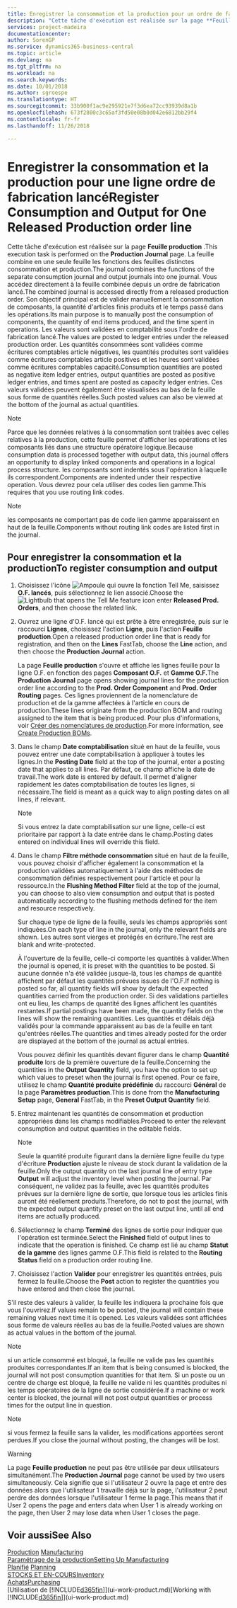 ```yaml
---
title: Enregistrer la consommation et la production pour un ordre de fabrication | Microsoft Docs
description: "Cette tâche d'exécution est réalisée sur la page **Feuille production** . La feuille combine en une seule feuille les fonctions des feuilles distinctes consommation et production. Vous accédez directement à la feuille combinée depuis un ordre de fabrication lancé. Son objectif principal est de valider manuellement la consommation de composants, la quantité d'articles finis produits et le temps passé dans les opérations."
services: project-madeira
documentationcenter: 
author: SorenGP
ms.service: dynamics365-business-central
ms.topic: article
ms.devlang: na
ms.tgt_pltfrm: na
ms.workload: na
ms.search.keywords: 
ms.date: 10/01/2018
ms.author: sgroespe
ms.translationtype: HT
ms.sourcegitcommit: 33b900f1ac9e295921e7f3d6ea72cc93939d8a1b
ms.openlocfilehash: 673f2800c3c65af3fd50e08b0d042e6812bb29f4
ms.contentlocale: fr-fr
ms.lasthandoff: 11/26/2018

---
```

# <a name="register-consumption-and-output-for-one-released-production-order-line"></a><span data-ttu-id="7ba63-106">Enregistrer la consommation et la production pour une ligne ordre de fabrication lancé</span><span class="sxs-lookup"><span data-stu-id="7ba63-106">Register Consumption and Output for One Released Production order line</span></span>
<span data-ttu-id="7ba63-107">Cette tâche d'exécution est réalisée sur la page **Feuille production** .</span><span class="sxs-lookup"><span data-stu-id="7ba63-107">This execution task is performed on the **Production Journal** page.</span></span> <span data-ttu-id="7ba63-108">La feuille combine en une seule feuille les fonctions des feuilles distinctes consommation et production.</span><span class="sxs-lookup"><span data-stu-id="7ba63-108">The journal combines the functions of the separate consumption journal and output journals into one journal.</span></span> <span data-ttu-id="7ba63-109">Vous accédez directement à la feuille combinée depuis un ordre de fabrication lancé.</span><span class="sxs-lookup"><span data-stu-id="7ba63-109">The combined journal is accessed directly from a released production order.</span></span> <span data-ttu-id="7ba63-110">Son objectif principal est de valider manuellement la consommation de composants, la quantité d'articles finis produits et le temps passé dans les opérations.</span><span class="sxs-lookup"><span data-stu-id="7ba63-110">Its main purpose is to manually post the consumption of components, the quantity of end items produced, and the time spent in operations.</span></span> <span data-ttu-id="7ba63-111">Les valeurs sont validées en comptabilité sous l'ordre de fabrication lancé.</span><span class="sxs-lookup"><span data-stu-id="7ba63-111">The values are posted to ledger entries under the released production order.</span></span> <span data-ttu-id="7ba63-112">Les quantités consommées sont validées comme écritures comptables article négatives, les quantités produites sont validées comme écritures comptables article positives et les heures sont validées comme écritures comptables capacité.</span><span class="sxs-lookup"><span data-stu-id="7ba63-112">Consumption quantities are posted as negative item ledger entries, output quantities are posted as positive ledger entries, and times spent are posted as capacity ledger entries.</span></span> <span data-ttu-id="7ba63-113">Ces valeurs validées peuvent également être visualisées au bas de la feuille sous forme de quantités réelles.</span><span class="sxs-lookup"><span data-stu-id="7ba63-113">Such posted values can also be viewed at the bottom of the journal as actual quantities.</span></span>  

> [!NOTE]  
>  <span data-ttu-id="7ba63-114">Parce que les données relatives à la consommation sont traitées avec celles relatives à la production, cette feuille permet d'afficher les opérations et les composants liés dans une structure opératoire logique.</span><span class="sxs-lookup"><span data-stu-id="7ba63-114">Because consumption data is processed together with output data, this journal offers an opportunity to display linked components and operations in a logical process structure.</span></span> <span data-ttu-id="7ba63-115">les composants sont indentés sous l'opération à laquelle ils correspondent.</span><span class="sxs-lookup"><span data-stu-id="7ba63-115">Components are indented under their respective operation.</span></span> <span data-ttu-id="7ba63-116">Vous devrez pour cela utiliser des codes lien gamme.</span><span class="sxs-lookup"><span data-stu-id="7ba63-116">This requires that you use routing link codes.</span></span>  

> [!NOTE]  
>  <span data-ttu-id="7ba63-117">les composants ne comportant pas de code lien gamme apparaissent en haut de la feuille.</span><span class="sxs-lookup"><span data-stu-id="7ba63-117">Components without routing link codes are listed first in the journal.</span></span>  

## <a name="to-register-consumption-and-output"></a><span data-ttu-id="7ba63-118">Pour enregistrer la consommation et la production</span><span class="sxs-lookup"><span data-stu-id="7ba63-118">To register consumption and output</span></span>  
1.  <span data-ttu-id="7ba63-119">Choisissez l'icône ![Ampoule qui ouvre la fonction Tell Me](media/ui-search/search_small.png "Dites-moi ce que vous voulez faire"), saisissez **O.F. lancés**, puis sélectionnez le lien associé.</span><span class="sxs-lookup"><span data-stu-id="7ba63-119">Choose the ![Lightbulb that opens the Tell Me feature](media/ui-search/search_small.png "Tell me what you want to do") icon enter **Released Prod. Orders**, and then choose the related link.</span></span>  
2.  <span data-ttu-id="7ba63-120">Ouvrez une ligne d'O.F. lancé qui est prête à être enregistrée, puis sur le raccourci **Lignes**, choisissez l'action **Ligne**, puis l'action **Feuille production**.</span><span class="sxs-lookup"><span data-stu-id="7ba63-120">Open a released production order line that is ready for registration, and then on the **Lines** FastTab, choose the **Line** action, and then choose the **Production Journal** action.</span></span>  

    <span data-ttu-id="7ba63-121">La page **Feuille production** s'ouvre et affiche les lignes feuille pour la ligne O.F. en fonction des pages **Composant O.F.** et **Gamme O.F.**</span><span class="sxs-lookup"><span data-stu-id="7ba63-121">The **Production Journal** page opens showing journal lines for the production order line according to the **Prod. Order Component** and **Prod. Order Routing** pages.</span></span> <span data-ttu-id="7ba63-122">Ces lignes proviennent de la nomenclature de production et de la gamme affectées à l'article en cours de production.</span><span class="sxs-lookup"><span data-stu-id="7ba63-122">These lines originate from the production BOM and routing assigned to the item that is being produced.</span></span> <span data-ttu-id="7ba63-123">Pour plus d'informations, voir [Créer des nomenclatures de production](production-how-to-create-routings.md).</span><span class="sxs-lookup"><span data-stu-id="7ba63-123">For more information, see [Create Production BOMs](production-how-to-create-routings.md).</span></span>  

3.  <span data-ttu-id="7ba63-124">Dans le champ **Date comptabilisation** situé en haut de la feuille, vous pouvez entrer une date comptabilisation à appliquer à toutes les lignes.</span><span class="sxs-lookup"><span data-stu-id="7ba63-124">In the **Posting Date** field at the top of the journal, enter a posting date that applies to all lines.</span></span> <span data-ttu-id="7ba63-125">Par défaut, ce champ affiche la date de travail.</span><span class="sxs-lookup"><span data-stu-id="7ba63-125">The work date is entered by default.</span></span> <span data-ttu-id="7ba63-126">Il permet d'aligner rapidement les dates comptabilisation de toutes les lignes, si nécessaire.</span><span class="sxs-lookup"><span data-stu-id="7ba63-126">The field is meant as a quick way to align posting dates on all lines, if relevant.</span></span>  

    > [!NOTE]  
    >  <span data-ttu-id="7ba63-127">Si vous entrez la date comptabilisation sur une ligne, celle-ci est prioritaire par rapport à la date entrée dans le champ.</span><span class="sxs-lookup"><span data-stu-id="7ba63-127">Posting dates entered on individual lines will override this field.</span></span>  

4.  <span data-ttu-id="7ba63-128">Dans le champ **Filtre méthode consommation** situé en haut de la feuille, vous pouvez choisir d'afficher également la consommation et la production validées automatiquement à l'aide des méthodes de consommation définies respectivement pour l'article et pour la ressource.</span><span class="sxs-lookup"><span data-stu-id="7ba63-128">In the **Flushing Method Filter** field at the top of the journal, you can choose to also view consumption and output that is posted automatically according to the flushing methods defined for the item and resource respectively.</span></span>  

    <span data-ttu-id="7ba63-129">Sur chaque type de ligne de la feuille, seuls les champs appropriés sont indiquées.</span><span class="sxs-lookup"><span data-stu-id="7ba63-129">On each type of line in the journal, only the relevant fields are shown.</span></span> <span data-ttu-id="7ba63-130">Les autres sont vierges et protégés en écriture.</span><span class="sxs-lookup"><span data-stu-id="7ba63-130">The rest are blank and write-protected.</span></span>  

    <span data-ttu-id="7ba63-131">À l'ouverture de la feuille, celle-ci comporte les quantités à valider.</span><span class="sxs-lookup"><span data-stu-id="7ba63-131">When the journal is opened, it is preset with the quantities to be posted.</span></span> <span data-ttu-id="7ba63-132">Si aucune donnée n'a été validée jusque-là, tous les champs de quantité affichent par défaut les quantités prévues issues de l'O.F.</span><span class="sxs-lookup"><span data-stu-id="7ba63-132">If nothing is posted so far, all quantity fields will show by default the expected quantities carried from the production order.</span></span> <span data-ttu-id="7ba63-133">Si des validations partielles ont eu lieu, les champs de quantité des lignes affichent les quantités restantes.</span><span class="sxs-lookup"><span data-stu-id="7ba63-133">If partial postings have been made, the quantity fields on the lines will show the remaining quantities.</span></span> <span data-ttu-id="7ba63-134">Les quantités et délais déjà validés pour la commande apparaissent au bas de la feuille en tant qu'entrées réelles.</span><span class="sxs-lookup"><span data-stu-id="7ba63-134">The quantities and times already posted for the order are displayed at the bottom of the journal as actual entries.</span></span>  

    <span data-ttu-id="7ba63-135">Vous pouvez définir les quantités devant figurer dans le champ **Quantité produite** lors de la première ouverture de la feuille.</span><span class="sxs-lookup"><span data-stu-id="7ba63-135">Concerning the quantities in the **Output Quantity** field, you have the option to set up which values to preset when the journal is first opened.</span></span> <span data-ttu-id="7ba63-136">Pour ce faire, utilisez le champ **Quantité produite prédéfinie** du raccourci **Général** de la page **Paramètres production**.</span><span class="sxs-lookup"><span data-stu-id="7ba63-136">This is done from the **Manufacturing Setup** page, **General** FastTab, in the **Preset Output Quantity** field.</span></span>

5.  <span data-ttu-id="7ba63-137">Entrez maintenant les quantités de consommation et production appropriées dans les champs modifiables.</span><span class="sxs-lookup"><span data-stu-id="7ba63-137">Proceed to enter the relevant consumption and output quantities in the editable fields.</span></span>  

    > [!NOTE]  
    >  <span data-ttu-id="7ba63-138">Seule la quantité produite figurant dans la dernière ligne feuille du type d'écriture **Production** ajuste le niveau de stock durant la validation de la feuille.</span><span class="sxs-lookup"><span data-stu-id="7ba63-138">Only the output quantity on the last journal line of entry type **Output** will adjust the inventory level when posting the journal.</span></span> <span data-ttu-id="7ba63-139">Par conséquent, ne validez pas la feuille, avec les quantités produites prévues sur la dernière ligne de sortie, que lorsque tous les articles finis auront été réellement produits.</span><span class="sxs-lookup"><span data-stu-id="7ba63-139">Therefore, do not to post the journal, with the expected output quantity preset on the last output line, until all end items are actually produced.</span></span>  

6.  <span data-ttu-id="7ba63-140">Sélectionnez le champ **Terminé** des lignes de sortie pour indiquer que l'opération est terminée.</span><span class="sxs-lookup"><span data-stu-id="7ba63-140">Select the **Finished** field of output lines to indicate that the operation is finished.</span></span> <span data-ttu-id="7ba63-141">Ce champ est lié au champ **Statut de la gamme** des lignes gamme O.F.</span><span class="sxs-lookup"><span data-stu-id="7ba63-141">This field is related to the **Routing Status** field on a production order routing line.</span></span>  
7.  <span data-ttu-id="7ba63-142">Choisissez l'action **Valider** pour enregistrer les quantités entrées, puis fermez la feuille.</span><span class="sxs-lookup"><span data-stu-id="7ba63-142">Choose the **Post** action to register the quantities you have entered and then close the journal.</span></span>  

<span data-ttu-id="7ba63-143">S'il reste des valeurs à valider, la feuille les indiquera la prochaine fois que vous l'ouvrirez.</span><span class="sxs-lookup"><span data-stu-id="7ba63-143">If values remain to be posted, the journal will contain these remaining values next time it is opened.</span></span> <span data-ttu-id="7ba63-144">Les valeurs validées sont affichées sous forme de valeurs réelles au bas de la feuille.</span><span class="sxs-lookup"><span data-stu-id="7ba63-144">Posted values are shown as actual values in the bottom of the journal.</span></span>  

> [!NOTE]  
>  <span data-ttu-id="7ba63-145"> si un article consommé est bloqué, la feuille ne valide pas les quantités produites correspondantes.</span><span class="sxs-lookup"><span data-stu-id="7ba63-145">If an item that is being consumed is blocked, the journal will not post consumption quantities for that item.</span></span> <span data-ttu-id="7ba63-146">Si un poste ou un centre de charge est bloqué, la feuille ne valide ni les quantités produites ni les temps opératoires de la ligne de sortie considérée.</span><span class="sxs-lookup"><span data-stu-id="7ba63-146">If a machine or work center is blocked, the journal will not post output quantities or process times for the output line in question.</span></span>  

> [!NOTE]  
>  <span data-ttu-id="7ba63-147">si vous fermez la feuille sans la valider, les modifications apportées seront perdues.</span><span class="sxs-lookup"><span data-stu-id="7ba63-147">If you close the journal without posting, the changes will be lost.</span></span>  

> [!WARNING]  
>  <span data-ttu-id="7ba63-148">La page **Feuille production** ne peut pas être utilisée par deux utilisateurs simultanément.</span><span class="sxs-lookup"><span data-stu-id="7ba63-148">The **Production Journal** page cannot be used by two users simultaneously.</span></span> <span data-ttu-id="7ba63-149">Cela signifie que si l'utilisateur 2 ouvre la page et entre des données alors que l'utilisateur 1 travaille déjà sur la page, l'utilisateur 2 peut perdre des données lorsque l'utilisateur 1 ferme la page.</span><span class="sxs-lookup"><span data-stu-id="7ba63-149">This means that if User 2 opens the page and enters data when User 1 is already working on the page, then User 2 may lose data when User 1 closes the page.</span></span>  

## <a name="see-also"></a><span data-ttu-id="7ba63-150">Voir aussi</span><span class="sxs-lookup"><span data-stu-id="7ba63-150">See Also</span></span>  
<span data-ttu-id="7ba63-151">[Production](production-manage-manufacturing.md)  </span><span class="sxs-lookup"><span data-stu-id="7ba63-151">[Manufacturing](production-manage-manufacturing.md)  </span></span>  
[<span data-ttu-id="7ba63-152">Paramétrage de la production</span><span class="sxs-lookup"><span data-stu-id="7ba63-152">Setting Up Manufacturing</span></span>](production-configure-production-processes.md)  
<span data-ttu-id="7ba63-153">[Planifié](production-planning.md)    </span><span class="sxs-lookup"><span data-stu-id="7ba63-153">[Planning](production-planning.md)    </span></span>  
[<span data-ttu-id="7ba63-154">STOCKS ET EN-COURS</span><span class="sxs-lookup"><span data-stu-id="7ba63-154">Inventory</span></span>](inventory-manage-inventory.md)  
[<span data-ttu-id="7ba63-155">Achats</span><span class="sxs-lookup"><span data-stu-id="7ba63-155">Purchasing</span></span>](purchasing-manage-purchasing.md)  
<span data-ttu-id="7ba63-156">[Utilisation de [!INCLUDE[d365fin](includes/d365fin_md.md)]](ui-work-product.md)</span><span class="sxs-lookup"><span data-stu-id="7ba63-156">[Working with [!INCLUDE[d365fin](includes/d365fin_md.md)]](ui-work-product.md)</span></span>

